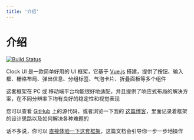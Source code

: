 ```yaml
---
title: '介绍'
---
```

# 介绍

[![Build Status](https://www.travis-ci.org/KCVO1995/gulu.svg?branch=master)](https://www.travis-ci.org/KCVO1995/gulu)


Clock UI 是一款简单好用的 UI 框架，它基于 [Vue.js](https://vuejs.org/) 搭建，提供了按钮、输入框、栅格布局、弹出信息、分组标签、气泡卡片、折叠面板等多个组件

这套框架在 PC 或 移动端平台均能很好地适配，并且提供了响应式布局的解决方案，在不同分辨率下均有良好的稳定性和视觉表现

您可以查看 [GitHub](https://github.com/KCVO1995/clock-ui-yarn) 上的源代码，或者浏览一下我的 [这篇博客]('')，里面记录着框架的设计思路以及如何解决各种难题的

话不多说，你可以 [直接体验一下这套框架](clock-ui/start/install/install.html)，这篇文档会引导你一步一步地操作